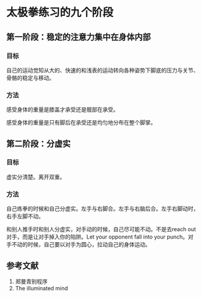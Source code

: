 # 太极拳练习的九个阶段

## 第一阶段：稳定的注意力集中在身体内部

### 目标

自己的运动觉知从大的、快速的和浅表的运动转向各种姿势下脚底的压力与关节、骨骼的稳定与移动。

### 方法

感受身体的重量是膝盖才承受还是髋部在承受。

感受身体的重量是只有脚后在承受还是均匀地分布在整个脚掌。

## 第二阶段：分虚实

### 目标

虚实分清楚。离开双重。

### 方法

自己练拳的时候和自己分虚实。左手与右脚合。左手与右脑后合。左手右脚动时，右手左脚不动。

和别人推手时和别人分虚实，对手动的时候，自己尽可能不动。不是去reach out对手，而是让对手掉入你的陷阱。Let your opponent fall into your punch。对手不动的时候，自己要以对手为圆心，拉动自己的身体运动。

## 参考文献

1. 郑曼青别程序
2. The illuminated mind



